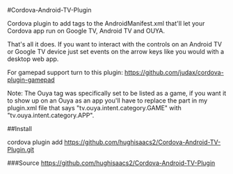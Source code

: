 #Cordova-Android-TV-Plugin

Cordova plugin to add tags to the AndroidManifest.xml that'll let your Cordova app run on Google TV, Android TV and OUYA.

That's all it does. 
If you want to interact with the controls on an Android TV or Google TV device just set events on the arrow keys like you would with a desktop web app.

For gamepad support turn to this plugin: https://github.com/judax/cordova-plugin-gamepad

Note: The Ouya tag was specifically set to be listed as a game, if you want it to show up on an Ouya as an app you'll have to replace the part in my plugin.xml file that says "tv.ouya.intent.category.GAME" with "tv.ouya.intent.category.APP".

##Install

cordova plugin add https://github.com/hughisaacs2/Cordova-Android-TV-Plugin.git

###Source
https://github.com/hughisaacs2/Cordova-Android-TV-Plugin
